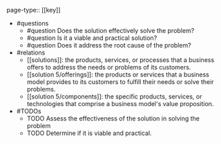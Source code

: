page-type:: [[key]]
- #questions
	- #question Does the solution effectively solve the problem?
	- #question Is it a viable and practical solution?
	- #question Does it address the root cause of the problem?
- #relations
	- [[solutions]]: the products, services, or processes that a business offers to address the needs or problems of its customers.
	- [[solution 5/offerings]]: the products or services that a business model provides to its customers to fulfill their needs or solve their problems.
	- [[solution 5/components]]: the specific products, services, or technologies that comprise a business model's value proposition.
- #TODOs
	- TODO Assess the effectiveness of the solution in solving the problem
	- TODO  Determine if it is viable and practical.






